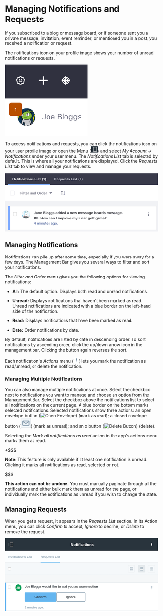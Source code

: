 # Managing Notifications and Requests

If you subscribed to a blog or message board, or if someone sent you a
private message, invitation, event reminder, or mentioned you in a post, you
received a notification or request.

The notifications icon on your profile image shows your number of unread
notifications or requests.

![Figure 1: The number of notifications and requests are displayed above your profile image](../../../images/notifications-icon.png)

To access notifications and requests, you can click the notifications 
icon on your user profile image or open the Menu 
(![Menu](../../../images/icon-menu.png)) 
and select *My Account* &rarr; *Notifications* under your user menu. The 
*Notifications List* tab is selected by default. This is where all your 
notifications are displayed. Click the *Requests List* tab to view and manage 
your requests. 

![Figure 2: The *Notifications List* section displays all your notifications in a paginated list.](../../../images/notifications-list.png)

## Managing Notifications

Notifications can pile up after some time, especially if you were away for a few
days. The Management Bar gives you several ways to filter and sort your 
notifications. 

The *Filter and Order* menu gives you the following options for viewing 
notifications:

-   **All:** The default option. Displays both read and unread notifications. 

-   **Unread:** Displays notifications that haven't been marked as read. Unread 
    notifications are indicated with a blue border on the left-hand side of the 
    notification. 

-   **Read:** Displays notifications that have been marked as read. 

-   **Date:** Order notifications by date. 

By default, notifications are listed by date in descending order. To sort 
notifications by ascending order, click the up/down arrow icon in the management 
bar. Clicking the button again reverses the sort. 

Each notification's *Actions* menu 
(![Menu](../../../images/icon-actions.png)) lets you mark the notification as 
read/unread, or delete the notification. 

### Managing Multiple Notifications [](id=managing-multiple-notifications)

You can also manage multiple notifications at once. Select the checkbox next to
notifications you want to manage and choose an option from the Management Bar.
Select the checkbox above the notifications list to select all notifications on
the current page. A blue border on the bottom marks selected notifications.
Selected notifications show three actions: an open envelope button (![Open
Envelope](../../../images/button-envelope-open.png)) (mark as read); a closed
envelope button (![Closed Envelope](../../../images/button-envelope-closed.png))
(mark as unread); and an x button (![Delete
Button](../../../images/button-delete.png)) (delete).

Selecting the *Mark all notifications as read* action in the app's actions menu
marks them as read.

+$$$

**Note:** This feature is only available if at least one notification is unread. 
Clicking it marks all notifications as read, selected or not. 

$$$

**This action can not be undone.** You must manually paginate through all 
the notifications and either bulk mark them as unread for the page, or 
individually mark the notifications as unread if you wish to change the state.

## Managing Requests [](id=managing-requests)

When you get a request, it appears in the *Requests List* section. 
In its Action menu, you can click *Confirm* to accept, *Ignore* to decline, or
*Delete* to remove the request. 

![Figure 3: You can confirm, ignore, or delete requests.](../../../images/notifications-requests-list.png)
